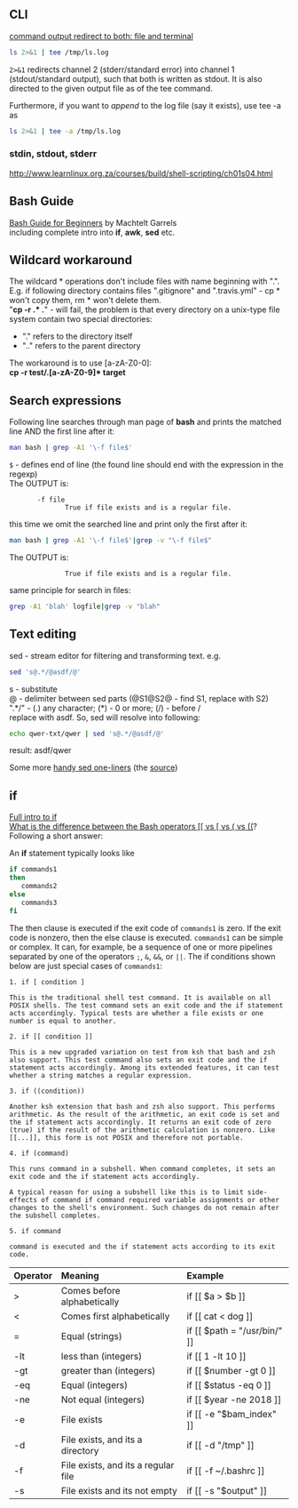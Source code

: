 
## CLI

[command output redirect to both: file and terminal](https://stackoverflow.com/questions/13591374/command-output-redirect-to-file-and-terminal)
```sh
ls 2>&1 | tee /tmp/ls.log
```
`2>&1` redirects channel 2 (stderr/standard error) into channel 1 (stdout/standard output), such that both is written as stdout. It is also directed to the given output file as of the tee command.

Furthermore, if you want to _append_ to the log file (say it exists), use tee -a as
```sh
ls 2>&1 | tee -a /tmp/ls.log
```
### stdin, stdout, stderr
http://www.learnlinux.org.za/courses/build/shell-scripting/ch01s04.html

## Bash Guide
[Bash Guide for Beginners](http://tldp.org/LDP/Bash-Beginners-Guide/html/index.html)
by Machtelt Garrels  
including complete intro into __if__, __awk__, __sed__ etc.

## Wildcard workaround
The wildcard * operations don't include files with name beginning with ".". E.g. if following directory contains files ".gitignore" and ".travis.yml" - cp * won't copy them, rm * won't delete them.  
"__cp -r .* .__" - will fail, the problem is that every directory on a unix-type file system contain two special directories:  
- "." refers to the directory itself
- ".." refers to the parent directory

The workaround is to use [a-zA-Z0-0]:  
__cp -r test/.[a-zA-Z0-9]* target__

## Search expressions
Following line searches through man page of __bash__ and prints the matched line AND the first line after it:
```sh
man bash | grep -A1 '\-f file$'
```
`$` - defines end of line (the found line should end with the expression in the regexp)  
The OUTPUT is:  
```
       -f file
              True if file exists and is a regular file.
```

this time we omit the searched line and print only the first after it:  
```sh
man bash | grep -A1 '\-f file$'|grep -v "\-f file$"
```
The OUTPUT is:  
```
              True if file exists and is a regular file.
```

same principle for search in files:  
```sh
grep -A1 'blah' logfile|grep -v "blah"
```

## Text editing
sed - stream editor for filtering and transforming text. 
e.g. 
```sh
sed 's@.*/@asdf/@'
```
s - substitute  
@ - delimiter between sed parts (@S1@S2@ - find S1, replace with S2)  
".\*/" - (.) any character; (\*) - 0 or more; (/) - before /  
replace with asdf. So, sed will resolve into following:
```sh
echo qwer-txt/qwer | sed 's@.*/@asdf/@'
```
result: asdf/qwer


Some more [handy sed one-liners](https://github.com/grelaxus/notes-pub/blob/master/shell-notes/SED_handy_one-liners.html) (the [source](https://edoras.sdsu.edu/doc/sed-oneliners.html))

## if
[Full intro to if](http://tldp.org/LDP/Bash-Beginners-Guide/html/sect_07_01.html)  
[What is the difference between the Bash operators \[\[ vs \[ vs \( vs \(\(](https://unix.stackexchange.com/questions/306111/what-is-the-difference-between-the-bash-operators-vs-vs-vs)? Following a short answer:  

An __if__ statement typically looks like

```sh
if commands1
then
   commands2
else
   commands3
fi
```
The then clause is executed if the exit code of `commands1` is zero. If the exit code is nonzero, then the else clause is executed. `commands1` can be simple or complex. It can, for example, be a sequence of one or more pipelines separated by one of the operators `;`, ```&```, ```&&```, or ```||```. The if conditions shown below are just special cases of `commands1`:  

    1. if [ condition ]

    This is the traditional shell test command. It is available on all POSIX shells. The test command sets an exit code and the if statement acts accordingly. Typical tests are whether a file exists or one number is equal to another.

    2. if [[ condition ]]

    This is a new upgraded variation on test from ksh that bash and zsh also support. This test command also sets an exit code and the if statement acts accordingly. Among its extended features, it can test whether a string matches a regular expression.

    3. if ((condition))

    Another ksh extension that bash and zsh also support. This performs arithmetic. As the result of the arithmetic, an exit code is set and the if statement acts accordingly. It returns an exit code of zero (true) if the result of the arithmetic calculation is nonzero. Like [[...]], this form is not POSIX and therefore not portable.

    4. if (command)

    This runs command in a subshell. When command completes, it sets an exit code and the if statement acts accordingly.

    A typical reason for using a subshell like this is to limit side-effects of command if command required variable assignments or other changes to the shell's environment. Such changes do not remain after the subshell completes.

    5. if command

    command is executed and the if statement acts according to its exit code.
    
    
    

| Operator	| Meaning                                 | Example                          |
| ------------| :---                                    |:---------------------------------|
| >	       | Comes before alphabetically	       | if [[ $a > $b ]]
| <	       | Comes first alphabetically	       | if [[ cat < dog ]]
| =	       | Equal (strings)	                     | if [[ $path = "/usr/bin/" ]]
| -lt	       | less than (integers)	              | if [[ 1 -lt 10 ]]
| -gt	       | greater than (integers)	              | if [[ $number -gt 0 ]]
| -eq	       | Equal (integers)	                     | if [[ $status -eq 0 ]]
| -ne	       | Not equal (integers)	              | if [[ $year -ne 2018 ]]
| -e 	       | File exists	                            | if [[ -e "$bam_index" ]]
| -d	       | File exists, and its a directory	       | if [[ -d "/tmp" ]]
| -f 	       | File exists, and its a regular file	| if [[ -f ~/.bashrc ]]
| -s	       | File exists and its not empty	       | if [[ -s "$output" ]]


